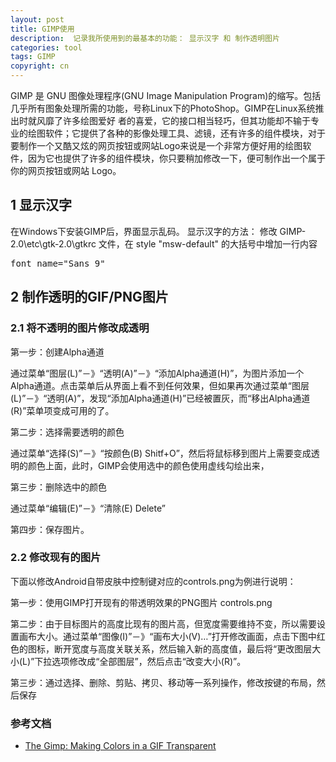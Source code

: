 ```yaml
---
layout: post
title: GIMP使用
description:  记录我所使用到的最基本的功能： 显示汉字 和 制作透明图片
categories: tool
tags: GIMP
copyright: cn
---
```

GIMP 是 GNU 图像处理程序(GNU Image Manipulation Program)的缩写。包括几乎所有图象处理所需的功能，号称Linux下的PhotoShop。GIMP在Linux系统推出时就风靡了许多绘图爱好 者的喜爱，它的接口相当轻巧，但其功能却不输于专业的绘图软件；它提供了各种的影像处理工具、滤镜，还有许多的组件模块，对于要制作一个又酷又炫的网页按钮或网站Logo来说是一个非常方便好用的绘图软件，因为它也提供了许多的组件模块，你只要稍加修改一下，便可制作出一个属于你的网页按钮或网站 Logo。

## 1 显示汉字

在Windows下安装GIMP后，界面显示乱码。 显示汉字的方法：
修改 GIMP-2.0\etc\gtk-2.0\gtkrc 文件，在 style "msw-default" 的大括号中增加一行内容
<pre>
font_name="Sans 9"
</pre>


## 2 制作透明的GIF/PNG图片

### 2.1 将不透明的图片修改成透明

第一步：创建Alpha通道

通过菜单“图层(L)”－》“透明(A)”－》“添加Alpha通道(H)”，为图片添加一个Alpha通道。点击菜单后从界面上看不到任何效果，但如果再次通过菜单“图层(L)”－》“透明(A)”，发现“添加Alpha通道(H)”已经被置灰，而“移出Alpha通道(R)”菜单项变成可用的了。

第二步：选择需要透明的颜色

通过菜单“选择(S)”－》“按颜色(B)  Shitf+O”，然后将鼠标移到图片上需要变成透明的颜色上面，此时，GIMP会使用选中的颜色使用虚线勾绘出来，

第三步：删除选中的颜色

通过菜单“编辑(E)”－》“清除(E)  Delete”

第四步：保存图片。

### 2.2 修改现有的图片

下面以修改Android自带皮肤中控制键对应的controls.png为例进行说明：

第一步：使用GIMP打开现有的带透明效果的PNG图片 controls.png

第二步：由于目标图片的高度比现有的图片高，但宽度需要维持不变，所以需要设置画布大小。通过菜单“图像(I)”－》“画布大小(V)…”打开修改画面，点击下图中红色的图标，断开宽度与高度关联关系，然后输入新的高度值，最后将“更改图层大小(L)”下拉选项修改成“全部图层”，然后点击“改变大小(R)”。

第三步：通过选择、删除、剪贴、拷贝、移动等一系列操作，修改按键的布局，然后保存


### 参考文档

* [The Gimp: Making Colors in a GIF Transparent](http://aplawrence.com/Linux/crousegif.html)




